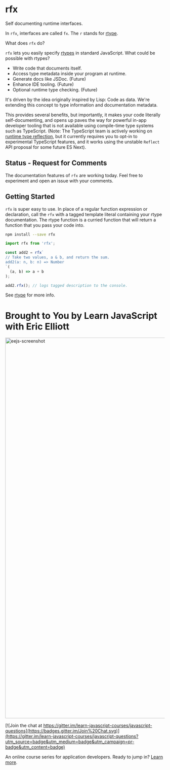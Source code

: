 # rfx

Self documenting runtime interfaces.

In `rfx`, interfaces are called `fx`. The `r` stands for [rtype](https://github.com/ericelliott/rtype#rtype).

What does `rfx` do?

`rfx` lets you easily specify [rtypes](https://github.com/ericelliott/rtype#rtype) in standard JavaScript. What could be possible with rtypes?
  - Write code that documents itself.
  - Access type metadata inside your program at runtime.
  - Generate docs like JSDoc. (Future)
  - Enhance IDE tooling. (Future)
  - Optional runtime type checking. (Future)

It's driven by the idea originally inspired by Lisp: Code as data. We're extending this concept to type information and documentation metadata.

This provides several benefits, but importantly, it makes your code literally self-documenting, and opens up paves the way for powerful in-app developer tooling that is not available using compile-time type systems such as TypeScript. (Note: The TypeScript team is actively working on [runtime type reflection](http://blog.wolksoftware.com/decorators-metadata-reflection-in-typescript-from-novice-to-expert-part-4), but it currently requires you to opt-in to experimental TypeScript features, and it works using the unstable `Reflect` API proposal for some future ES Next).


## Status - Request for Comments

The documentation features of `rfx` are working today. Feel free to experiment and open an issue with your comments.


## Getting Started

`rfx` is super easy to use. In place of a regular function expression or declaration, call the `rfx` with a tagged template literal containing your rtype documentation. The rtype function is a curried function that will return a function that you pass your code into.

```sh
npm install --save rfx
```

```js
import rfx from 'rfx';

const add2 = rfx`
// Take two values, a & b, and return the sum.
add2(a: n, b: n) => Number
`(
  (a, b) => a + b
);

add2.rfx(); // logs tagged description to the console.
```

See [rtype](https://github.com/ericelliott/rtype#rtype) for more info.


Brought to You by Learn JavaScript with Eric Elliott
====================================================
<a href="https://ericelliottjs.com"><img width="1200" alt="eejs-screenshot" src="https://cloud.githubusercontent.com/assets/364727/8640836/76d86618-28c3-11e5-8b6e-27d9cd72180e.png"></a>

[![Join the chat at https://gitter.im/learn-javascript-courses/javascript-questions](https://badges.gitter.im/Join%20Chat.svg)](https://gitter.im/learn-javascript-courses/javascript-questions?utm_source=badge&utm_medium=badge&utm_campaign=pr-badge&utm_content=badge)

An online course series for application developers. Ready to jump in? [Learn more](https://ericelliottjs.com/).
